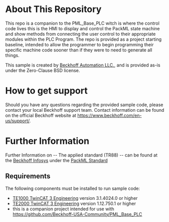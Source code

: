 # About This Repository

This repo is a companion to the PML_Base_PLC witch is where the control code lives this is the HMI to display and control the PackML state machine and show methods from connecting the user control to their appropriate modules within the PLC Program. The repo is provided as a project starting baseline, intended to allow the programmer to begin programming their specific machine code sooner than if they were to need to generate all things.

This sample is created by [Beckhoff Automation LLC.](https://www.beckhoff.com/en-us/), and is provided as-is under the Zero-Clause BSD license.

# How to get support

Should you have any questions regarding the provided sample code, please contact your local Beckhoff support team. Contact information can be found on the official Beckhoff website at https://www.beckhoff.com/en-us/support/.

# Further Information

Further Information on -- The applied standard (TR88) -- can be found at the [Beckhoff Infosys](https://infosys.beckhof.com) under the [PackML Standard](https://infosys.beckhoff.com/content/1033/tcplclib_tc3_packml/index.html?id=5826435593864500311 )

## Requirements

The following components must be installed to run sample code:

- [TE1000 TwinCAT 3 Engineering](https://www.beckhoff.com/en-en/products/automation/twincat/te1xxx-twincat-3-engineering/te1000.html) version 3.1.4024.0 or higher
- [TE2000 TwinCAT 3 Engineering](https://www.beckhoff.com/en-us/products/automation/twincat/te1xxx-twincat-3-engineering/te2000.html) version 1.12.750.1 or higher
- this is a companion project intended for use with https://github.com/Beckhoff-USA-Community/PML_Base_PLC

